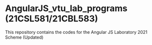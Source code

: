 # AngularJS_vtu_lab_programs (21CSL581/21CBL583)
This repository contains the codes for the Angular JS Laboratory 2021 Scheme (Updated)
